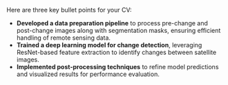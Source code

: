 Here are three key bullet points for your CV:  

- **Developed a data preparation pipeline** to process pre-change and post-change images along with segmentation masks, ensuring efficient handling of remote sensing data.  
- **Trained a deep learning model for change detection**, leveraging ResNet-based feature extraction to identify changes between satellite images.  
- **Implemented post-processing techniques** to refine model predictions and visualized results for performance evaluation.
